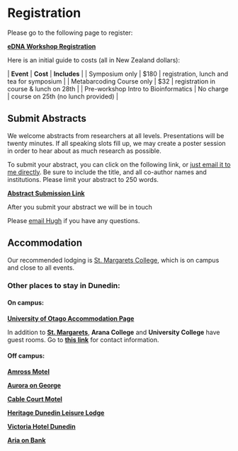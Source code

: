 # Registration

Please go to the following page to register:

[**eDNA Workshop Registration**](https://events.humanitix.co.nz/environmental-dna-workshop)

Here is an initial guide to costs (all in New Zealand dollars):

| **Event** | **Cost** | **Includes** |
| Symposium only | $180 | registration, lunch and tea for symposium |
| Metabarcoding Course only | $32 | registration in course & lunch on 28th |
| Pre-workshop Intro to Bioinformatics | No charge | course on 25th (no lunch provided) |

## Submit Abstracts

We welcome abstracts from researchers at all levels. Presentations will be twenty minutes. If all speaking slots fill up, we may create a poster session in order to hear about as much research as possible. 

To submit your abstract, you can click on the following link, or [just email it to me directly](mailto:hugh.cross@otago.ac.nz). Be sure to include the title, and all co-author names and institutions. Please limit your abstract to 250 words.

[**Abstract Submission Link**](https://easychair.org/conferences/?conf=edna2019)

After you submit your abstract we will be in touch

Please [email Hugh](mailto:hugh.cross@otago.ac.nz) if you have any questions.

## Accommodation

Our recommended lodging is [St. Margarets College](https://stmargarets.college/conference/accommodation/), which is on campus and close to all events.

### Other places to stay in Dunedin:

#### On campus:

[**University of Otago Accommodation Page**](https://www.otago.ac.nz/accommodation/short-term/otago-155829.html)

In addition to [**St. Margarets**](https://stmargarets.college/conference/accommodation/), **Arana College** and **University College** have guest rooms. Go to [**this link**](https://www.otago.ac.nz/accommodation/short-term/otago-155829.html#arana) for contact information.

#### Off campus:

[**Amross Motel**](https://www.amrossmotel.co.nz/)

[**Aurora on George**](https://www.auroradunedin.co.nz/)

[**Cable Court Motel**](https://www.cablecourtmotel.co.nz/)

[**Heritage Dunedin Leisure Lodge**](https://www.heritagehotels.co.nz/heritage-dunedin)

[**Victoria Hotel Dunedin**](https://www.victoriahoteldunedin.com/)

[**Aria on Bank**](https://www.ariaonbank.co.nz/)




